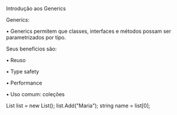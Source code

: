 Introdução aos Generics

Generics:

• Generics permitem que classes, interfaces e métodos possam ser parametrizados por tipo. 

Seus benefícios são: 

• Reuso

• Type safety

• Performance

• Uso comum: coleções


List<string> list = new List<string>();
list.Add("Maria");
string name = list[0];
